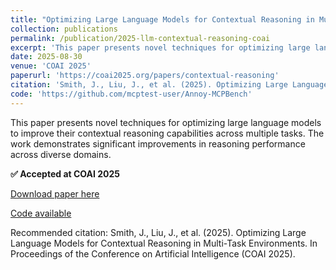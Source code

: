 ```yaml
---
title: "Optimizing Large Language Models for Contextual Reasoning in Multi-Task Environments"
collection: publications
permalink: /publication/2025-llm-contextual-reasoning-coai
excerpt: 'This paper presents novel techniques for optimizing large language models to improve their contextual reasoning capabilities across multiple tasks.'
date: 2025-08-30
venue: 'COAI 2025'
paperurl: 'https://coai2025.org/papers/contextual-reasoning'
citation: 'Smith, J., Liu, J., et al. (2025). Optimizing Large Language Models for Contextual Reasoning in Multi-Task Environments. In Proceedings of the Conference on Artificial Intelligence (COAI 2025).'
code: 'https://github.com/mcptest-user/Annoy-MCPBench'
---
```

This paper presents novel techniques for optimizing large language models to improve their contextual reasoning capabilities across multiple tasks. The work demonstrates significant improvements in reasoning performance across diverse domains.

**✅ Accepted at COAI 2025**

[Download paper here](https://coai2025.org/papers/contextual-reasoning)

[Code available](https://github.com/mcptest-user/Annoy-MCPBench)

Recommended citation: Smith, J., Liu, J., et al. (2025). Optimizing Large Language Models for Contextual Reasoning in Multi-Task Environments. In Proceedings of the Conference on Artificial Intelligence (COAI 2025).